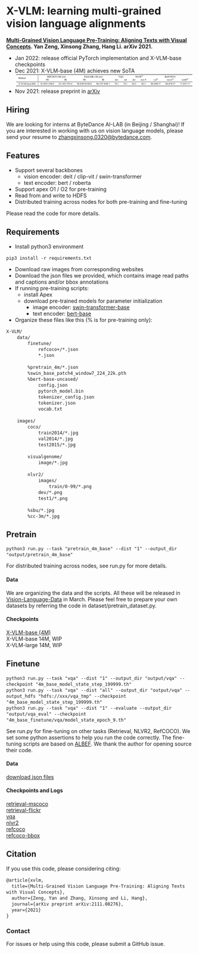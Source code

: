 # X-VLM: learning multi-grained vision language alignments

**[Multi-Grained Vision Language Pre-Training: Aligning Texts with Visual Concepts](https://arxiv.org/abs/2111.08276). Yan Zeng, Xinsong Zhang, Hang Li. arXiv 2021.**

- Jan 2022: release official PyTorch implementation and X-VLM-base checkpoints
- Dec 2021: X-VLM-base (4M) achieves new SoTA  
  <img src="x-vlm-base-4m.png" width="800">
- Nov 2021: release preprint in [arXiv](https://arxiv.org/abs/2111.08276)


## Hiring
We are looking for interns at ByteDance AI-LAB (in Beijing / Shanghai)! If you are interested in working with us on vision language models, please send your resume to 
zhangxinsong.0320@bytedance.com.


## Features
- Support several backbones 
    - vision encoder: deit / clip-vit / swin-transformer 
    - text encoder: bert / roberta
- Support apex O1 / O2 for pre-training
- Read from and write to HDFS
- Distributed training across nodes for both pre-training and fine-tuning

Please read the code for more details. 


## Requirements
- Install python3 environment
```angular2html
pip3 install -r requirements.txt
```
- Download raw images from corresponding websites
- Download the json files we provided, which contains image read paths and captions and/or bbox annotations
- If running pre-training scripts: 
  - install Apex
  - download pre-trained models for parameter initialization 
    - image encoder: [swin-transformer-base](https://github.com/SwinTransformer/storage/releases/download/v1.0.0/swin_base_patch4_window7_224_22k.pth)
    - text encoder: [bert-base](https://huggingface.co/bert-base-uncased/tree/main)
- Organize these files like this (% is for pre-training only):  
```angular2html
X-VLM/
    data/
        finetune/
            refcoco+/*.json
            *.json
        
        %pretrain_4m/*.json
        %swin_base_patch4_window7_224_22k.pth
        %bert-base-uncased/
            config.json
            pytorch_model.bin
            tokenizer_config.json
            tokenizer.json
            vocab.txt

    images/
        coco/
            train2014/*.jpg
            val2014/*.jpg
            test2015/*.jpg
        
        visualgenome/
            image/*.jpg
        
        nlvr2/
            images/
                train/0-99/*.png
            dev/*.png
            test1/*.png
        
        %sbu/*.jpg
        %cc-3m/*.jpg
```


## Pretrain
```angular2html
python3 run.py --task "pretrain_4m_base" --dist "1" --output_dir "output/pretrain_4m_base"
```
For distributed training across nodes, see run.py for more details.


#### Data
We are organizing the data and the scripts. All these will be released in [Vision-Language-Data](https://github.com/zengyan-97/Vision-Language-Data) in March.
Please feel free to prepare your own datasets by referring the code in dataset/pretrain_dataset.py. 

#### Checkpoints
[X-VLM-base (4M)](https://drive.google.com/file/d/1B3gzyzuDN1DU0lvt2kDz2nTTwSKWqzV5/view?usp=sharing)  
X-VLM-base 14M, WIP  
X-VLM-large 14M, WIP


## Finetune
```angular2html
python3 run.py --task "vqa" --dist "1" --output_dir "output/vqa" --checkpoint "4m_base_model_state_step_199999.th"
python3 run.py --task "vqa" --dist "all" --output_dir "output/vqa" --output_hdfs "hdfs://xxx/vqa_tmp" --checkpoint "4m_base_model_state_step_199999.th"
python3 run.py --task "vqa" --dist "1" --evaluate --output_dir "output/vqa_eval" --checkpoint "4m_base_finetune/vqa/model_state_epoch_9.th" 
```
See run.py for fine-tuning on other tasks (Retrieval, NLVR2, RefCOCO). We set some python assertions to help you run the code correctly. The fine-tuning scripts are based on [ALBEF](https://github.com/salesforce/ALBEF). We thank the author for opening source their code. 


#### Data 
[download json files](https://drive.google.com/file/d/19SQGClFK9JnP6z4SH-EZ-xKsPQ3haPG5/view?usp=sharing) 


#### Checkpoints and Logs
[retrieval-mscoco](https://drive.google.com/drive/folders/1vJ8oBdKlRKulreGq1LGm1s7FZJ0ldL0c?usp=sharing)  
[retrieval-flickr](https://drive.google.com/drive/folders/1qClf7DfSlOFmaL5rog2Yg4cHCbOzynXO?usp=sharing)  
[vqa](https://drive.google.com/drive/folders/1xrJuaraEUAMfdJJ6gcV7wMVpCyCSVAYk?usp=sharing)  
[nlvr2](https://drive.google.com/drive/folders/1oAL6n8vRoXnMreCDxhUhhi2y-k4XT4tZ?usp=sharing)  
[refcoco](https://drive.google.com/drive/folders/1KCRCkVwIb6lNqpIkm-PVNf8eminL4FKH?usp=sharing)  
[refcoco-bbox](https://drive.google.com/drive/folders/1jMNu2v1oyrcFpTQRRPz8mTkGhbOvVOIk?usp=sharing)  


## Citation
If you use this code, please considering citing:
```
@article{xvlm,
  title={Multi-Grained Vision Language Pre-Training: Aligning Texts with Visual Concepts},
  author={Zeng, Yan and Zhang, Xinsong and Li, Hang},
  journal={arXiv preprint arXiv:2111.08276},
  year={2021}
}
```


### Contact
For issues or help using this code, please submit a GitHub issue.
